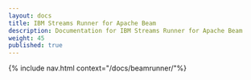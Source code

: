 ```yaml
---
layout: docs
title: IBM Streams Runner for Apache Beam
description: Documentation for IBM Streams Runner for Apache Beam
weight: 45
published: true
---
```


{% include nav.html context="/docs/beamrunner/"%}

